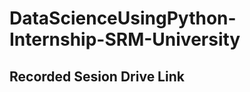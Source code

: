 # DataScienceUsingPython-Internship-SRM-University

## Recorded Sesion Drive Link

<a href = 'https://drive.google.com/drive/folders/19q64VH8fFW21CahJH2oj8JBg8guYt5kI?usp=sharing'>

